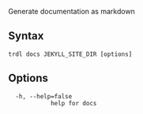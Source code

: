 Generate documentation as markdown

## Syntax

```shell
trdl docs JEKYLL_SITE_DIR [options]
```

## Options

```shell
  -h, --help=false
            help for docs
```


